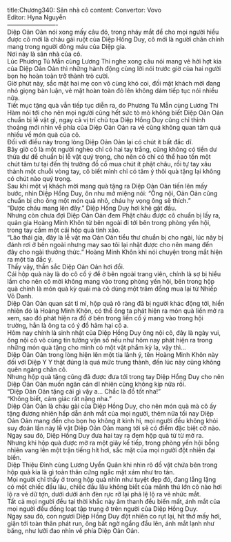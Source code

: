 title:Chương340: Sân nhà cô
content:
Convertor: Vovo<br>Editor: Hyna Nguyễn<br>————————-<br>Diệp Oản Oản nói xong mấy câu đó, trong nháy mắt để cho mọi người hiểu được cô mới là cháu gái ruột của Diệp Hồng Duy, cô mới là người chân chính mang trong người dòng máu của Diệp gia.<br>Nơi này là sân nhà của cô.<br>Lúc Phương Tú Mẫn cùng Lương Thi nghe xong câu nói mang vẻ hời hợt kia của Diệp Oản Oản thì những hành động cùng lời nói trước giờ của hai người bọn họ hoàn toàn trở thành trò cười.<br>Giờ phút này, sắc mặt hai mẹ con vô cùng khó coi, đối mặt khách mời đang nhỏ giọng bàn luận, vẻ mặt hoàn toàn đỏ lên không dám tiếp tục nói nhiều nữa.<br>Tiết mục tặng quà vẫn tiếp tục diễn ra, do Phương Tú Mẫn cùng Lương Thi Hàm nói tới cho nên mọi người cũng hết sức tò mò không biết Diệp Oản Oản chuẩn bị lễ vật gì, ngay cả vị trí chủ tọa Diệp Hồng Duy cũng chỉ thỉnh thoảng mới nhìn về phía của Diệp Oản Oản ra vẻ cũng không quan tâm quá nhiều về món quà của cô.<br>Đối với điều này trong lòng Diệp Oản Oản lại có chút ít bất đắc dĩ.<br>Bây giờ cô là một người nghèo chỉ có hai tay trắng, cũng không có tiền dư thừa dư để chuẩn bị lễ vật quý trọng, cho nên cô chỉ có thể hao tốn một chút tâm tư tại đến thị trường đồ cổ mua chút ít phật châu, rồi tự tay xâu thành một chuỗi vòng tay, cô biết mình chỉ có tâm ý thôi quà tặng lại không có chút nào quý trọng.<br>Sau khi một vị khách mời mang quà tặng ra Diệp Oản Oản tiến lên mấy bước, nhìn Diệp Hồng Duy, ôn nhu mở miệng nói: “Ông nội, Oản Oản cũng chuẩn bị cho ông một món quà nhỏ, cháu hy vọng ông sẽ thích.”<br>“Được cháu mang lên đây.” Diệp Hồng Duy hơi khẽ gật đầu.<br>Nhưng còn chưa đợi Diệp Oản Oản đem Phật châu được cô chuẩn bị lấy ra, quản gia Hoàng Minh Khôn từ bên ngoài đi tới bên trong phòng yến hội, trong tay cầm một cái hộp quà tinh xảo.<br>“Lão thái gia, đây là lễ vật ma Oản Oản tiểu thư chuẩn bị cho ngài, lúc nãy bị đánh rơi ở bên ngoài nhưng may sao tôi lại nhặt được cho nên mang đến đây cho ngài thưởng thức.” Hoàng Minh Khôn khi nói chuyện trong mắt hiện ra một tia đắc ý.<br>Thấy vậy, thần sắc Diệp Oản Oản hơi đổi.<br>Cái hộp quà này là do cô cố ý để ở bên ngoài trang viên, chính là sợ bị hiểu lầm cho nên cô mời không mang vào trong phòng yến hội, bên trong hộp quà chính là món quà kỳ quái mà cô dùng một trăm đồng mua lại từ Nhiếp Vô Danh.<br>Diệp Oản Oản quan sát tỉ mỉ, hộp quà rõ ràng đã bị người khác động tới, hiển nhiên đó là Hoàng Minh Khôn, có thể ông ta phát hiện ra món quà liền mở ra xem, sao đó phát hiện ra đồ ở bên trong liền cố ý mang vào trong hội trường, hẳn là ông ta có ý đồ hãm hại cô a.<br>Hôm nay chính là sinh nhật của Diệp Hồng Duy ông nội cô, đây là ngày vui, ông nội cô vô cùng tin tưởng vận số nếu như hôm nay phát hiện ra trong những món quà tặng cho mình có một vật phẩm kỳ lạ, vậy thì…<br>Diệp Oản Oản trong lòng hiện lên một tia lãnh ý, tên Hoàng Minh Khôn này đối với Diệp Y Y thật đúng là quá mức trung thành, đến lúc này cũng không quên ngáng chân cô.<br>Nhưng hộp quà tặng cũng đã được đưa tới trong tay Diệp Hồng Duy cho nên Diệp Oản Oản muốn ngăn cản dĩ nhiên cũng không kịp nữa rồi.<br>“Diệp Oản Oản tặng cái gì vậy a… Chắc là đồ tốt nha!”<br>“Không biết, cảm giác rất nặng nha.”<br>Diệp Oản Oản là cháu gài của Diệp Hồng Duy, cho nên món quà mà cô ấy tặng đương nhiên hấp dẫn ánh mắt của mọi người, thêm nữa tối nay Diệp Oản Oản mang đến cho bọn họ không ít kinh hỉ, mọi người đều không khỏi suy đoán lần này lễ vật Diệp Oản Oản mang tới sẽ có điểm đặc biệt cỡ nào.<br>Ngay sau đó, Diệp Hồng Duy đưa hai tay ra đem hộp quà từ từ mở ra.<br>Nhưng khi hộp quà được mở ra một giây kế tiếp, trong phòng yến hội bỗng nhiên vang lên một trận tiếng hít hơi, sắc mặt của mọi người đột nhiên đại biến.<br>Diệp Thiệu Đình cùng Lương Uyển Quân khi nhìn rõ đồ vật chứa bên trong hộp quà kia là gì toàn thân cứng ngắc mặt xám như tro tàn.<br>Mọi người chỉ thấy ở trong hộp quà nhìn như tuyệt đẹp đó, đang lẳng lặng có một chiếc đầu lâu, chiếc đầu lâu không biết của mãnh thú lớn cõ nào hơi lộ ra vẻ dữ tợn, dưới dưới ánh đèn rực rỡ lại phá lệ lộ ra vẻ nhức mắt.<br>Tất cả mọi người đều tại thời khắc này âm thanh đều biến mất, ánh mắt của mọi người đều đồng loạt tập trung ở trên người của Diệp Hồng Duy.<br>Ngay sau đó, con ngươi Diệp Hồng Duy đột nhiên co rụt lại, hít thở mấy hơi, giận tới toàn thân phát run, ông bất ngờ ngẩng đầu lên, ánh mắt lạnh như băng, như lưỡi đao nhìn về phía Diệp Oản Oản.